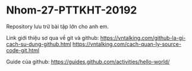 # Nhom-27-PTTKHT-20192
Repository lưu trữ bài tập lớn cho anh em.

Link giới thiệu sơ qua về git và github:
https://vntalking.com/github-la-gi-cach-su-dung-github.html
https://vntalking.com/cach-quan-ly-source-code-git.html

Guide của github: 
https://guides.github.com/activities/hello-world/
